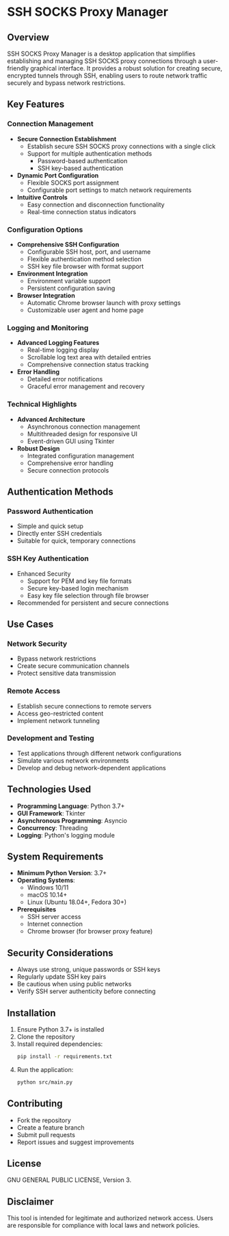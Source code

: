 # SSH SOCKS Proxy Manager

## Overview

SSH SOCKS Proxy Manager is a desktop application that simplifies establishing and managing SSH SOCKS proxy connections through a user-friendly graphical interface. It provides a robust solution for creating secure, encrypted tunnels through SSH, enabling users to route network traffic securely and bypass network restrictions.

## Key Features

### Connection Management
- **Secure Connection Establishment**
  - Establish secure SSH SOCKS proxy connections with a single click
  - Support for multiple authentication methods
    - Password-based authentication
    - SSH key-based authentication
- **Dynamic Port Configuration**
  - Flexible SOCKS port assignment
  - Configurable port settings to match network requirements
- **Intuitive Controls**
  - Easy connection and disconnection functionality
  - Real-time connection status indicators

### Configuration Options
- **Comprehensive SSH Configuration**
  - Configurable SSH host, port, and username
  - Flexible authentication method selection
  - SSH key file browser with format support
- **Environment Integration**
  - Environment variable support
  - Persistent configuration saving
- **Browser Integration**
  - Automatic Chrome browser launch with proxy settings
  - Customizable user agent and home page

### Logging and Monitoring
- **Advanced Logging Features**
  - Real-time logging display
  - Scrollable log text area with detailed entries
  - Comprehensive connection status tracking
- **Error Handling**
  - Detailed error notifications
  - Graceful error management and recovery

### Technical Highlights
- **Advanced Architecture**
  - Asynchronous connection management
  - Multithreaded design for responsive UI
  - Event-driven GUI using Tkinter
- **Robust Design**
  - Integrated configuration management
  - Comprehensive error handling
  - Secure connection protocols

## Authentication Methods

### Password Authentication
- Simple and quick setup
- Directly enter SSH credentials
- Suitable for quick, temporary connections

### SSH Key Authentication
- Enhanced Security
  - Support for PEM and key file formats
  - Secure key-based login mechanism
  - Easy key file selection through file browser
- Recommended for persistent and secure connections

## Use Cases

### Network Security
- Bypass network restrictions
- Create secure communication channels
- Protect sensitive data transmission

### Remote Access
- Establish secure connections to remote servers
- Access geo-restricted content
- Implement network tunneling

### Development and Testing
- Test applications through different network configurations
- Simulate various network environments
- Develop and debug network-dependent applications

## Technologies Used
- **Programming Language**: Python 3.7+
- **GUI Framework**: Tkinter
- **Asynchronous Programming**: Asyncio
- **Concurrency**: Threading
- **Logging**: Python's logging module

## System Requirements
- **Minimum Python Version**: 3.7+
- **Operating Systems**: 
  - Windows 10/11
  - macOS 10.14+
  - Linux (Ubuntu 18.04+, Fedora 30+)
- **Prerequisites**
  - SSH server access
  - Internet connection
  - Chrome browser (for browser proxy feature)

## Security Considerations
- Always use strong, unique passwords or SSH keys
- Regularly update SSH key pairs
- Be cautious when using public networks
- Verify SSH server authenticity before connecting

## Installation
1. Ensure Python 3.7+ is installed
2. Clone the repository
3. Install required dependencies:
   ```bash
   pip install -r requirements.txt
   ```
4. Run the application:
   ```bash
   python src/main.py
   ```

## Contributing
- Fork the repository
- Create a feature branch
- Submit pull requests
- Report issues and suggest improvements

## License
GNU GENERAL PUBLIC LICENSE, Version 3.

## Disclaimer
This tool is intended for legitimate and authorized network access. Users are responsible for compliance with local laws and network policies.